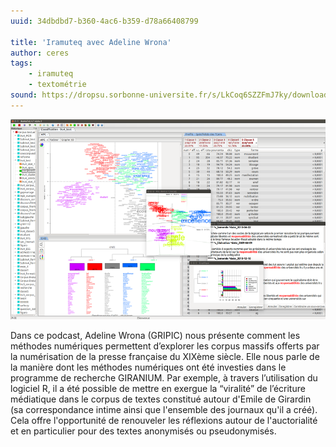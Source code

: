 ```yaml
---
uuid: 34dbdbd7-b360-4ac6-b359-d78a66408799

title: 'Iramuteq avec Adeline Wrona'
author: ceres
tags: 
    - iramuteq
    - textométrie
sound: https://dropsu.sorbonne-universite.fr/s/LkCoq6SZZFmJ7ky/download?path=%2FPODCASTS&files=Podcast_2_Iramuteq_AdelineWrona.mp3
---
```


![](iramuteq.png)

Dans ce podcast, Adeline Wrona (GRIPIC) nous présente comment les méthodes numériques permettent d’explorer les corpus massifs offerts par la numérisation de la presse française du XIXème siècle. Elle nous parle de la manière dont les méthodes numériques ont été investies dans le programme de recherche GIRANIUM. Par exemple, à travers l’utilisation du logiciel R, il a été possible de mettre en exergue la “viralité” de l’écriture médiatique dans le corpus de textes constitué autour d'Emile de Girardin (sa correspondance intime ainsi que l'ensemble des journaux qu'il a créé). Cela offre l'opportunité de renouveler les réflexions autour de l'auctorialité et en particulier pour des textes anonymisés ou pseudonymisés.
